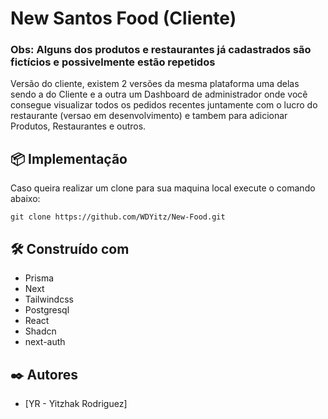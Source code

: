 # New Santos Food (Cliente)

### Obs: Alguns dos produtos e restaurantes já cadastrados são fictícios e possivelmente estão repetidos

Versão do cliente, existem 2 versões da mesma plataforma uma delas sendo a do Cliente e a outra um Dashboard de administrador onde você consegue visualizar todos os pedidos recentes juntamente com o lucro do restaurante (versao em desenvolvimento) e tambem para adicionar Produtos, Restaurantes e outros.

## 📦 Implementação

Caso queira realizar um clone para sua maquina local execute o comando abaixo:

```
git clone https://github.com/WDYitz/New-Food.git
```

## 🛠️ Construído com

* Prisma
* Next
* Tailwindcss
* Postgresql
* React
* Shadcn
* next-auth

## ✒️ Autores

* [YR - Yitzhak Rodriguez]

